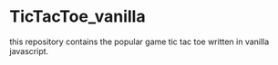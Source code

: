 # TicTacToe_vanilla
this repository contains the popular game tic tac toe written in vanilla javascript. 

